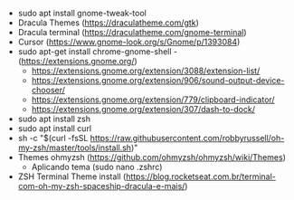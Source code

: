  - sudo apt install gnome-tweak-tool
 - Dracula Themes (https://draculatheme.com/gtk)
 - Dracula terminal (https://draculatheme.com/gnome-terminal)
 - Cursor (https://www.gnome-look.org/s/Gnome/p/1393084)
 - sudo apt-get install chrome-gnome-shell - (https://extensions.gnome.org/)
   - https://extensions.gnome.org/extension/3088/extension-list/
   - https://extensions.gnome.org/extension/906/sound-output-device-chooser/
   - https://extensions.gnome.org/extension/779/clipboard-indicator/
   - https://extensions.gnome.org/extension/307/dash-to-dock/
 - sudo apt install zsh
 - sudo apt install curl
 - sh -c "$(curl -fsSL https://raw.githubusercontent.com/robbyrussell/oh-my-zsh/master/tools/install.sh)"
 - Themes ohmyzsh (https://github.com/ohmyzsh/ohmyzsh/wiki/Themes)
    - Aplicando tema (sudo nano .zshrc)
- ZSH Terminal Theme install (https://blog.rocketseat.com.br/terminal-com-oh-my-zsh-spaceship-dracula-e-mais/)